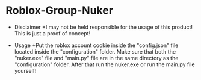 # Roblox-Group-Nuker

+ Disclaimer
    +I may not be held responsible for the usage of this product! This is just a proof of concept!
 
+ Usage
    +Put the roblox account cookie inside the "config.json" file located inside the "configuration" folder. Make sure that both the "nuker.exe" file and "main.py" file are in the same directory as the "configuration" folder. After that run the nuker.exe or run the main.py file yourself!
 
 
